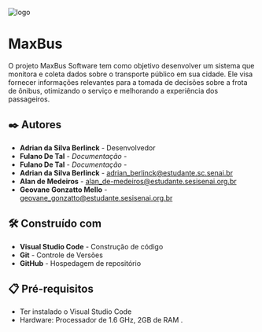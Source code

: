  ![logo](https://copilot.microsoft.com/images/create/logo-para-c3b4nibus-escrito-maxbus-de-forma-realista-/1-664fda4c8d134cf9a1ca57faf25aa85b?id=49nuBfA253o8XBsv2D4GfA%3d%3d&view=detailv2&idpp=genimg&idpclose=1&thId=OIG4.vdOcMFNawkCzEePxZ.E5&FORM=SYDBIC
)
# MaxBus 

O projeto MaxBus Software tem como objetivo desenvolver um sistema que monitora e coleta dados sobre o transporte público em sua cidade. Ele visa fornecer informações relevantes para a tomada de decisões sobre a frota de ônibus, otimizando o serviço e melhorando a experiência dos passageiros.


## ✒️ Autores

-  **Adrian da Silva Berlinck**  -  Desenvolvedor
-  **Fulano De Tal**  -  _Documentação_  -
- **Fulano De Tal**  -  _Documentação_  -
- **Adrian da Silva Berlinck** - adrian_berlinck@estudante.sc.senai.br
- **Alan de Medeiros** - alan_de-medeiros@estudante.sesisenai.org.br
- **Geovane Gonzatto Mello** - geovane_gonzatto@estudante.sesisenai.org.br


## 🛠️ Construído com

- **Visual Studio Code** - Construção de código
- **Git** - Controle de Versões
- **GitHub** - Hospedagem de repositório


## 📋 Pré-requisitos

- Ter instalado o Visual Studio Code
- Hardware: Processador de 1.6 GHz, 2GB de RAM .

